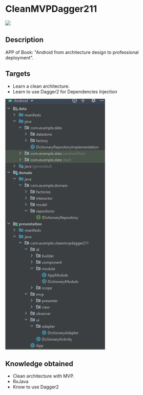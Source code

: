 # CleanMVPDagger211
<img  src="https://www.marcombo.com/wp-content/uploads/2018/11/9788426726490.jpg"/>

## Description
APP of Book: "Android from architecture design to professional deployment".

## Targets
* Learn a clean architecture.
* Learn to use Dagger2 for Dependencies Injection 
<img src="./clean.png"/>

## Knowledge obtained
* Clean architecture with MVP.
* RxJava
* Know to use Dagger2
